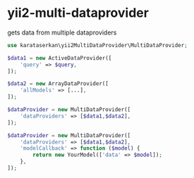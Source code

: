 # yii2-multi-dataprovider
gets data from multiple dataproviders

```php
use karataserkan\yii2MultiDataProvider\MultiDataProvider;

$data1 = new ActiveDataProvider([
    'query' => $query,
]);

$data2 = new ArrayDataProvider([
    'allModels' => [...],
]);

$dataProvider = new MultiDataProvider([
    'dataProviders' => [$data1,$data2],
]);
```

```php
$dataProvider = new MultiDataProvider([
    'dataProviders' => [$data1,$data2],
    'modelCallback' => function ($model) {
        return new YourModel(['data' => $model]);
    },
]);
```
